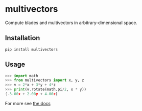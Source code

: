 # multivectors
Compute blades and multivectors in arbitrary-dimensional space.

## Installation
```
pip install multivectors
```

## Usage
```python
>>> import math
>>> from multivectors import x, y, z
>>> v = 2*x + 3*y + 4*z
>>> print(v.rotate(math.pi/2, x * y))
(-3.00x + 2.00y + 4.00z)

```

For more see [the docs](https://github.com/Kenny2github/MultiVectors/blob/main/docs.md)